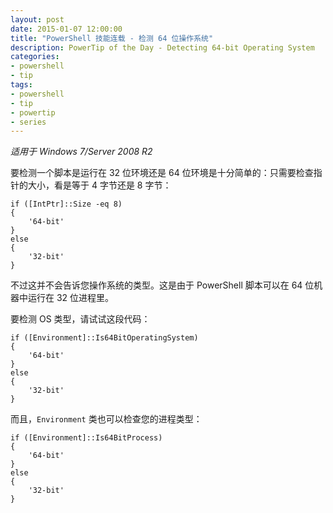 ```yaml
---
layout: post
date: 2015-01-07 12:00:00
title: "PowerShell 技能连载 - 检测 64 位操作系统"
description: PowerTip of the Day - Detecting 64-bit Operating System
categories:
- powershell
- tip
tags:
- powershell
- tip
- powertip
- series
---
```

_适用于 Windows 7/Server 2008 R2_

要检测一个脚本是运行在 32 位环境还是 64 位环境是十分简单的：只需要检查指针的大小，看是等于 4 字节还是 8 字节：

    if ([IntPtr]::Size -eq 8)
    {
        '64-bit'
    }
    else
    {
        '32-bit'
    } 

不过这并不会告诉您操作系统的类型。这是由于 PowerShell 脚本可以在 64 位机器中运行在 32 位进程里。

要检测 OS 类型，请试试这段代码：

    if ([Environment]::Is64BitOperatingSystem)
    {
        '64-bit'
    }
    else
    {
        '32-bit'
    } 

而且，`Environment` 类也可以检查您的进程类型：

    if ([Environment]::Is64BitProcess)
    {
        '64-bit'
    }
    else
    {
        '32-bit'
    }

<!--本文国际来源：[Detecting 64-bit Operating System](http://community.idera.com/powershell/powertips/b/tips/posts/detecting-64-bit-operating-system)-->
